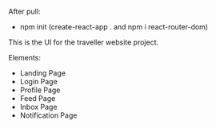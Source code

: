 After pull:
- npm init (create-react-app . and npm i react-router-dom)

This is the UI for the traveller website project.

Elements:
- Landing Page
- Login Page
- Profile Page
- Feed Page
- Inbox Page
- Notification Page
